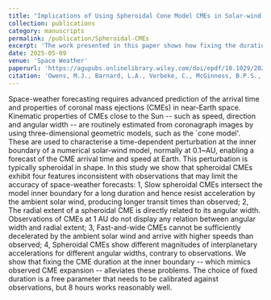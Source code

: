 ```yaml
---
title: "Implications of Using Spheroidal Cone Model CMEs in Solar-wind models. "
collection: publications
category: manuscripts
permalink: /publication/Spheroidal-CMEs
excerpt: 'The work presented in this paper shows how fixing the duration of a CME at the model inner boundary can offer improvements over the traditional method of forecasting.'
date: 2025-05-09
venue: 'Space Weather'
paperurl: 'https://agupubs.onlinelibrary.wiley.com/doi/epdf/10.1029/2025SW004397'
citation: 'Owens, M.J., Barnard, L.A., Verbeke, C., McGinness, B.P.S., Turner, H., Chi, Y., Gyeltshen, D., Lockwood, M. (2025). Implications of Using Spheroidal Cone Model CMEs in Solar-wind Models. <i>Space Weather<i>.'
---
```


Space-weather forecasting requires advanced prediction of the arrival time and properties of coronal mass ejections (CMEs) in near-Earth space. Kinematic properties of CMEs close to the Sun -- such as speed, direction and angular width -- are routinely estimated from coronagraph images by using three-dimensional geometric models, such as the `cone model'. These are used to characterise a time-dependent perturbation at the inner boundary of a numerical solar-wind model, normally at 0.1~AU, enabling a forecast of the CME arrival time and speed at Earth. This perturbation is typically spheroidal in shape. In this study we show that spheroidal CMEs exhibit four features inconsistent with observations that may limit the accuracy of space-weather forecasts: 1, Slow spheroidal CMEs intersect the model inner boundary for a long duration and hence resist acceleration by the ambient solar wind, producing longer transit times than observed; 2, The radial extent of a spheroidal CME is directly related to its angular width. Observations of CMEs at 1 AU do not display any relation between angular width and radial extent; 3, Fast-and-wide CMEs cannot be sufficiently decelerated by the ambient solar wind and arrive with higher speeds than observed; 4, Spheroidal CMEs show different magnitudes of interplanetary accelerations for different angular widths, contrary to observations. We show that fixing the CME duration at the inner boundary -- which mimics observed CME expansion -- alleviates these problems. The choice of fixed duration is a free parameter that needs to be calibrated against observations, but 8 hours works reasonably well.
